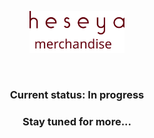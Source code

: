 

<p align="center"><img width="30%" src="./HM_logo.svg"></p>

<br>

<h3 align="center">Current status: In progress</h3>



<h3 align="center">Stay tuned for more...</h3>
